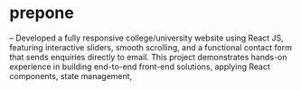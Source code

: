 # prepone
– Developed a fully responsive college/university website using React JS, featuring interactive sliders, smooth scrolling, and a functional contact form that sends enquiries directly to email. This project demonstrates hands-on experience in building end-to-end front-end solutions, applying React components, state management,
